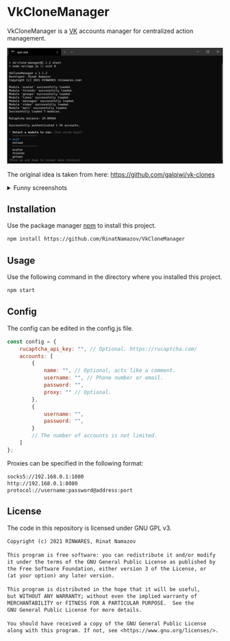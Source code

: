# VkCloneManager
VkCloneManager is a [VK](https://vk.com) accounts manager for centralized action management.

![VkCloneManagerInterface](/images/VkCloneManagerInterface.png)

The original idea is taken from here: https://github.com/galqiwi/vk-clones
<details>
  <summary>Funny screenshots</summary>

Thanks to [EvgeN 1137](https://github.com/evgen1137) for providing screenshots from his friends.

![VkCloneManagerPhoto0](/images/VkCloneManagerPhoto0.jpg)
![VkCloneManagerPhoto1](/images/VkCloneManagerPhoto1.jpg)
![VkCloneManagerPhoto2](/images/VkCloneManagerPhoto2.jpg)
![VkCloneManagerPhoto3](/images/VkCloneManagerPhoto3.jpg)
![VkCloneManagerPhoto4](/images/VkCloneManagerPhoto4.jpg)
![VkCloneManagerPhoto4](/images/VkCloneManagerPhoto5.jpg)
</details>

## Installation

Use the package manager [npm](https://www.npmjs.com/get-npm) to install this project.
```bash
npm install https://github.com/RinatNamazov/VkCloneManager
```

## Usage
Use the following command in the directory where you installed this project.
```bash
npm start
```

## Config
The config can be edited in the config.js file.
```js
const config = {
    rucaptcha_api_key: "", // Optional. https://rucaptcha.com/
    accounts: [
        {
            name: "", // Optional, acts like a comment.
            username: "", // Phone number or email.
            password: "",
            proxy: "" // Optional.
        },
        {
            username: "",
            password: "",
        }
        // The number of accounts is not limited.
    ]
};
```

Proxies can be specified in the following format:
```
socks5://192.168.0.1:1080
http://192.168.0.1:8080
protocol://username:password@address:port
```

## License
The code in this repository is licensed under GNU GPL v3.
```
Copyright (c) 2021 RINWARES, Rinat Namazov

This program is free software: you can redistribute it and/or modify
it under the terms of the GNU General Public License as published by
the Free Software Foundation, either version 3 of the License, or
(at your option) any later version.

This program is distributed in the hope that it will be useful,
but WITHOUT ANY WARRANTY; without even the implied warranty of
MERCHANTABILITY or FITNESS FOR A PARTICULAR PURPOSE.  See the
GNU General Public License for more details.

You should have received a copy of the GNU General Public License
along with this program. If not, see <https://www.gnu.org/licenses/>.
```
